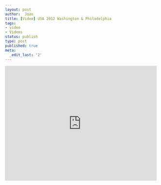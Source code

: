 ```yaml
---
layout: post
author:  Joan
title: [Video] USA 2012 Washington & Philadelphia
tags:
- video
- Videos
status: publish
type: post
published: true
meta:
  _edit_last: '2'
---
```

<iframe src="http://player.vimeo.com/video/47570257?title=0&amp;byline=0&amp;color=679AF1&amp;portrait=0" width="500" height="377" frameborder="0"></iframe>
